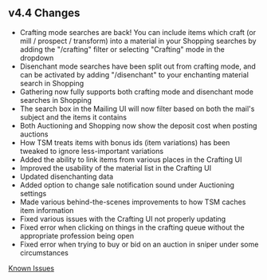 ## v4.4 Changes

* Crafting mode searches are back! You can include items which craft (or mill / prospect / transform) into a material in your Shopping searches by adding the "/crafting" filter or selecting "Crafting" mode in the dropdown
* Disenchant mode searches have been split out from crafting mode, and can be activated by adding "/disenchant" to your enchanting material search in Shopping
* Gathering now fully supports both crafting mode and disenchant mode searches in Shopping
* The search box in the Mailing UI will now filter based on both the mail's subject and the items it contains
* Both Auctioning and Shopping now show the deposit cost when posting auctions
* How TSM treats items with bonus ids (item variations) has been tweaked to ignore less-important variations
* Added the ability to link items from various places in the Crafting UI
* Improved the usability of the material list in the Crafting UI
* Updated disenchanting data
* Added option to change sale notification sound under Auctioning settings
* Made various behind-the-scenes improvements to how TSM caches item information
* Fixed various issues with the Crafting UI not properly updating
* Fixed error when clicking on things in the crafting queue without the appropriate profession being open
* Fixed error when trying to buy or bid on an auction in sniper under some circumstances

[Known Issues](http://support.tradeskillmaster.com/display/KB/TSM4+Currently+Known+Issues)
